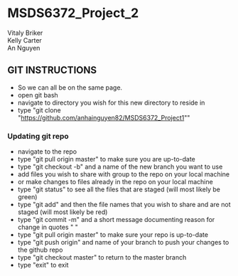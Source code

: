 # MSDS6372_Project_2

Vitaly Briker<br/>
Kelly Carter <br/>
An Nguyen <br/>


## GIT INSTRUCTIONS
* So we can all be on the same page.
* open git bash 
* navigate to directory you wish for this new directory to reside in 
* type "git clone "https://github.com/anhainguyen82/MSDS6372_Project1"" 

### Updating git repo
* navigate to the repo 
* type "git pull origin master" to make sure you are up-to-date 
* type "git checkout -b" and a name of the new branch you want to use 
* add files you wish to share with group to the repo on your local machine 
* or make changes to files already in the repo on your local machine 
* type "git status" to see all the files that are staged (will most likely be green) 
* type "git add" and then the file names that you wish to share and are not staged (will most likely be red) 
* type "git commit -m" and a short message documenting reason for change in quotes " " 
* type "git pull origin master" to make sure your repo is up-to-date 
* type "git push origin" and name of your branch to push your changes to the github repo 
* type "git checkout master" to return to the master branch 
* type "exit" to exit 
